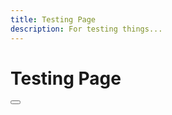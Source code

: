 ```yaml
---
title: Testing Page
description: For testing things...
---
```


# Testing Page

<Button />

<script setup>
    import Button from '~/components/button.vue'
</script>
